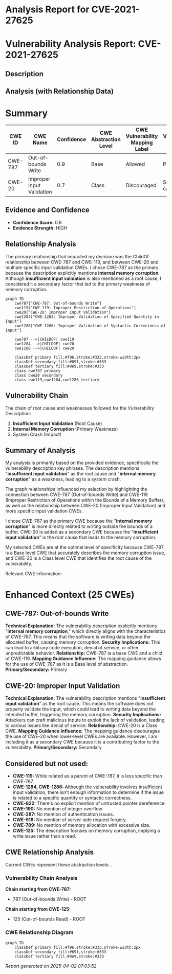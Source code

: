 # Analysis Report for CVE-2021-27625

# Vulnerability Analysis Report: CVE-2021-27625

## Description



## Analysis (with Relationship Data)

# Summary
| CWE ID  | CWE Name                                                        | Confidence | CWE Abstraction Level | CWE Vulnerability Mapping Label | CWE-Vulnerability Mapping Notes |
|---------|-----------------------------------------------------------------|------------|-----------------------|---------------------------------|-----------------------------------|
| CWE-787 | Out-of-bounds Write                                             | 0.9        | Base                  | Allowed                         | Primary CWE                       |
| CWE-20  | Improper Input Validation                                       | 0.7        | Class                 | Discouraged                     | Secondary candidate               |

## Evidence and Confidence

*   **Confidence Score:** 0.8
*   **Evidence Strength:** HIGH

## Relationship Analysis
The primary relationship that impacted my decision was the ChildOf relationship between CWE-787 and CWE-119, and between CWE-20 and multiple specific input validation CWEs. I chose CWE-787 as the primary because the description explicitly mentions **internal memory corruption**. Although **insufficient input validation** is also mentioned as a root cause, I considered it a secondary factor that led to the primary weakness of memory corruption.

```mermaid
graph TD
    cwe787["CWE-787: Out-of-bounds Write"]
    cwe119["CWE-119: Improper Restriction of Operations"]
    cwe20["CWE-20: Improper Input Validation"]
    cwe1284["CWE-1284: Improper Validation of Specified Quantity in Input"]
    cwe1286["CWE-1286: Improper Validation of Syntactic Correctness of Input"]
    
    cwe787 -->|CHILDOF| cwe119
    cwe1284 -->|CHILDOF| cwe20
    cwe1286 -->|CHILDOF| cwe20
    
    classDef primary fill:#f96,stroke:#333,stroke-width:2px
    classDef secondary fill:#69f,stroke:#333
    classDef tertiary fill:#9e9,stroke:#333
    class cwe787 primary
    class cwe20 secondary
    class cwe119,cwe1284,cwe1286 tertiary
```

## Vulnerability Chain
The chain of root cause and weaknesses followed for the Vulnerability Description:
1.  **Insufficient Input Validation** (Root Cause)
2.  **Internal Memory Corruption** (Primary Weakness)
3.  System Crash (Impact)

## Summary of Analysis
My analysis is primarily based on the provided evidence, specifically the vulnerability description key phrases. The description mentions "**insufficient input validation**" as the root cause and "**internal memory corruption**" as a weakness, leading to a system crash.

The graph relationships influenced my selection by highlighting the connection between CWE-787 (Out-of-bounds Write) and CWE-119 (Improper Restriction of Operations within the Bounds of a Memory Buffer), as well as the relationship between CWE-20 (Improper Input Validation) and more specific input validation CWEs.

I chose CWE-787 as the primary CWE because the "**internal memory corruption**" is more directly related to writing outside the bounds of a buffer. CWE-20 is added as a secondary CWE because the "**insufficient input validation**" is the root cause that leads to the memory corruption.

My selected CWEs are at the optimal level of specificity because CWE-787 is a Base level CWE that accurately describes the memory corruption issue, and CWE-20 is a Class level CWE that identifies the root cause of the vulnerability.

Relevant CWE Information:

# Enhanced Context (25 CWEs)

## CWE-787: Out-of-bounds Write
**Technical Explanation:** The vulnerability description explicitly mentions "**internal memory corruption**," which directly aligns with the characteristics of CWE-787. This means that the software is writing data beyond the allocated buffer, causing memory corruption.
**Security Implications:** This can lead to arbitrary code execution, denial of service, or other unpredictable behavior.
**Relationship:** CWE-787 is a base CWE and a child of CWE-119.
**Mapping Guidance Influence:** The mapping guidance allows for the use of CWE-787 as it is a Base level of abstraction.
**Primary/Secondary:** Primary

## CWE-20: Improper Input Validation
**Technical Explanation:** The vulnerability description mentions "**insufficient input validation**" as the root cause. This means the software does not properly validate the input, which could lead to writing data beyond the intended buffer, triggering the memory corruption.
**Security Implications:** Attackers can craft malicious inputs to exploit the lack of validation, leading to various issues like denial of service.
**Relationship:** CWE-20 is a Class CWE.
**Mapping Guidance Influence:** The mapping guidance discourages the use of CWE-20 when lower-level CWEs are available. However, I am including it as a secondary CWE because it is a contributing factor to the vulnerability.
**Primary/Secondary:** Secondary

## Considered but not used:
*   **CWE-119:** While related as a parent of CWE-787, it is less specific than CWE-787.
*   **CWE-1284, CWE-1286:** Although the vulnerability involves insufficient input validation, there isn't enough information to determine if the issue is related to a specific quantity or syntactic correctness.
*   **CWE-822:** There's no explicit mention of untrusted pointer dereference.
*   **CWE-190:** No mention of integer overflow.
*   **CWE-287:** No mention of authentication issues.
*   **CWE-918:** No mention of server-side request forgery.
*   **CWE-789:** No mention of memory allocation with excessive size.
*   **CWE-125:** The description focuses on memory corruption, implying a write issue rather than a read.


## CWE Relationship Analysis

Current CWEs represent these abstraction levels: .


### Vulnerability Chain Analysis

**Chain starting from CWE-787:**
- 787 (Out-of-bounds Write) - ROOT


**Chain starting from CWE-125:**
- 125 (Out-of-bounds Read) - ROOT



### CWE Relationship Diagram

```mermaid
graph TD
    classDef primary fill:#f96,stroke:#333,stroke-width:2px
    classDef secondary fill:#69f,stroke:#333
    classDef tertiary fill:#9e9,stroke:#333
```



*Report generated on 2025-04-02 07:03:52*
